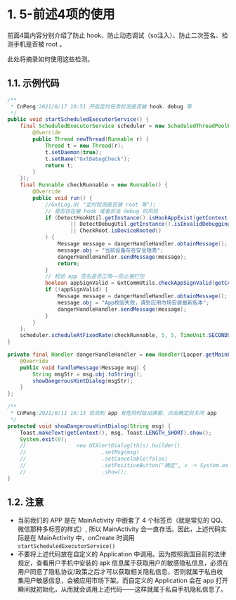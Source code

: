 # 1. 5-前述4项的使用

前面4篇内容分别介绍了防止 hook、防止动态调试（so注入）、防止二次签名、检测手机是否被 root 。

此处将摘录如何使用这些检测。

## 1.1. 示例代码

```java
/**
 * CnPeng:2021/8/17 10:51 开启定时任务检测是否被 hook、debug 等
 */
public void startScheduledExecutorService() {
    final ScheduledExecutorService scheduler = new ScheduledThreadPoolExecutor(1, new ThreadFactory() {
        @Override
        public Thread newThread(Runnable r) {
            Thread t = new Thread(r);
            t.setDaemon(true);
            t.setName("GxtDebugCheck");
            return t;
        }
    });
    final Runnable checkRunnable = new Runnable() {
        @Override
        public void run() {
            //GxtLog.d( "定时检测是否被 root 等");
            // 是否存在被 hook 或者非法 debug 的风险
            if (DetectHookUtil.getInstance().isHookAppExist(getContext())
                    || DetectDebugUtil.getInstance().isInvalidDebugging(getContext())
                    || CheckRoot.isDeviceRooted()
            ) {
                Message message = dangerHandleHandler.obtainMessage();
                message.obj = "当前设备存在安全隐患";
                dangerHandleHandler.sendMessage(message);
                return;
            }
            // 校验 app 签名是否正常——防止被打包
            boolean appSignValid = GxtCommUtils.checkAppSignValid(getContext());
            if (!appSignValid) {
                Message message = dangerHandleHandler.obtainMessage();
                message.obj = "App校验失败，请到应用市场安装最新版本";
                dangerHandleHandler.sendMessage(message);
            }
        }
    };
    scheduler.scheduleAtFixedRate(checkRunnable, 5, 5, TimeUnit.SECONDS);
}

private final Handler dangerHandleHandler = new Handler(Looper.getMainLooper()) {
    @Override
    public void handleMessage(Message msg) {
        String msgStr = msg.obj.toString();
        showDangerousHintDialog(msgStr);
    }
};

/**
 * CnPeng:2021/8/11 16:13 检测到 app 有危险时给出弹窗，点击确定则关闭 app
 */
protected void showDangerousHintDialog(String msg) {
    Toast.makeText(getContext(), msg, Toast.LENGTH_SHORT).show();
    System.exit(0);
    //                new UIAlertDialog(this).builder()
    //                        .setMsg(msg)
    //                        .setCancelable(false)
    //                        .setPositiveButton("确定", v -> System.exit(0))
    //                        .show();
}
```

## 1.2. 注意

* 当前我们的 APP 是在 MainActivity 中嵌套了 4 个标签页（就是常见的 QQ、微信那种多标签的样式）, 所以 MainActivity 会一直存活。因此，上述代码实际是在 MainActivity 中，onCreate 时调用 `startScheduledExecutorService()`
* 不要将上述代码放在自定义的 Application 中调用。因为按照我国目前的法律规定，查看用户手机中安装的 apk 信息属于获取用户的敏感隐私信息，必须在用户同意了隐私协议/政策之后才可以获取相关隐私信息，否则就属于私自收集用户敏感信息，会被应用市场下架。而自定义的 Application 会在 app 打开瞬间就初始化，从而就会调用上述代码——这样就属于私自手机隐私信息了。